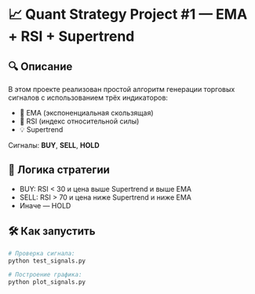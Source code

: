 # 📈 Quant Strategy Project #1 — EMA + RSI + Supertrend

## 🔍 Описание

В этом проекте реализован простой алгоритм генерации торговых сигналов с использованием трёх индикаторов:
- 📏 EMA (экспоненциальная скользящая)
- 💪 RSI (индекс относительной силы)
- 💡 Supertrend

Сигналы: **BUY**, **SELL**, **HOLD**

## 🧠 Логика стратегии

- BUY: RSI < 30 и цена выше Supertrend и выше EMA
- SELL: RSI > 70 и цена ниже Supertrend и ниже EMA
- Иначе — HOLD

## 🛠️ Как запустить

```bash
# Проверка сигнала:
python test_signals.py

# Построение графика:
python plot_signals.py
